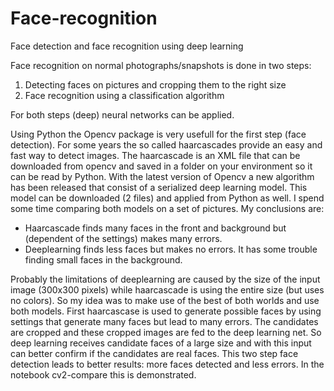 # Face-recognition
Face detection and face recognition using deep learning

Face recognition on normal photographs/snapshots is done in two steps:
1. Detecting faces on pictures and cropping them to the right size
2. Face recognition using a classification algorithm

For both steps (deep) neural networks can be applied. 

Using Python the Opencv package is very usefull for the first step (face detection). For some years the so called haarcascades provide an easy and fast way to detect images. The haarcascade is an XML file that can be downloaded from opencv and saved in a folder on your environment so it can be read by Python. With the latest version of Opencv a new algorithm has been released that consist of a serialized deep learning model. This model can be downloaded (2 files) and applied from Python as well. I spend some time comparing both models on a set of pictures. My conclusions are:
- Haarcascade finds many faces in the front and background but (dependent of the settings) makes many errors.
- Deeplearning finds less faces but makes no errors. It has some trouble finding small faces in the background.

Probably the limitations of deeplearning are caused by the size of the input image (300x300 pixels) while haarcascade is using the entire size (but uses no colors). So my idea was to make use of the best of both worlds and use both models. First haarcascase is used to generate possible faces by using settings that generate many faces but lead to many errors. The candidates are cropped and these cropped images are fed to the deep learning net. So deep learning receives candidate faces of a large size and with this input can better confirm if the candidates are real faces. This two step face detection leads to better results: more faces detected and less errors. In the notebook cv2-compare this is demonstrated.
